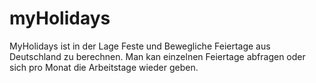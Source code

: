 # myHolidays
MyHolidays ist in der Lage Feste und Bewegliche Feiertage aus Deutschland zu berechnen.
Man kan einzelnen Feiertage abfragen oder sich pro Monat die Arbeitstage wieder geben.
